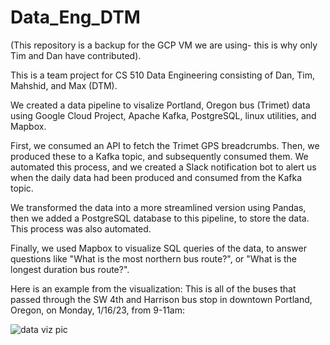 # Data_Eng_DTM

(This repository is a backup for the GCP VM we are using- this is why only Tim and Dan have contributed). 

This is a team project for CS 510 Data Engineering consisting of Dan, Tim, Mahshid, and Max (DTM). 

We created a data pipeline to visalize Portland, Oregon bus (Trimet) data using Google Cloud Project, Apache Kafka, PostgreSQL, linux utilities, and Mapbox.  

First, we consumed an API to fetch the Trimet GPS breadcrumbs. Then, we produced these to a Kafka topic, and subsequently consumed them. We automated this process, 
and we created a Slack notification bot to alert us when the daily data had been produced and consumed from the Kafka topic. 

We transformed the data into a more streamlined version using Pandas, then we added a PostgreSQL database to this pipeline, to store the data. This process was also automated. 

Finally, we used Mapbox to visualize SQL queries of the data, to answer questions like "What is the most northern bus route?", or "What is the longest duration bus route?". 

Here is an example from the visualization: This is all of the buses that passed through the SW 4th and Harrison bus stop in downtown Portland, Oregon, on Monday, 1/16/23, from 9-11am:

![data viz pic](https://github.com/mhueckst/Data_Eng_DTM/blob/master/data%20viz%20pic.png)
